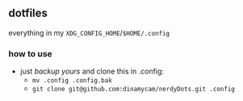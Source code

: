 ## dotfiles
everything in my `XDG_CONFIG_HOME`/`$HOME/.config`
### how to use
- just *backup yours* and clone this in .config:
    - `
    mv .config .config.bak
    `
    - `
    git clone git@github.com:dinamycam/nerdyDots.git .config
    `


